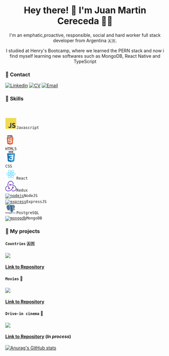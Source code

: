 <h1 align='center'> Hey there! 👋 I'm Juan Martin Cereceda 👨‍💻</h1>

<p align="center">
 I'm an emphatic,proactive, responsible, social and hard worker full stack developer from Argentina 🇦🇷.
</p>
<p align="center">
I studied at Henry's Bootcamp, where we learned the PERN stack and now i find myself learning new softwares such as MongoDB, React Native and TypeScript
</p>

### 📍 **Contact**

<a href="https://www.linkedin.com/in/juancereceda/" > <img src="https://res.cloudinary.com/dlexbrcrv/image/upload/v1621273442/Proyects/linkedin_1_wfivod.svg" alt="Linkedin" height="30"/></a>
<a href="https://drive.google.com/file/d/1DbbUeHZ7ju8XNNixOTbUwp3cWxdelK4t/view?usp=sharing"> <img src="https://image.flaticon.com/icons/png/512/3789/3789852.png" alt="CV" height="30"/></a>
<a href="mailto: juanmcereceda@gmail.com"> <img src="https://image.flaticon.com/icons/png/512/732/732200.png" alt="Email" height="30"/></a>

### 📍 **Skills**
<code><p align="left">
  <a href="https://developer.mozilla.org/en-US/docs/Web/JavaScript" > <img src="https://raw.githubusercontent.com/devicons/devicon/master/icons/javascript/javascript-original.svg" alt="javascript" height="35"/></a>Javascript </code>
  <code><a href="https://www.w3.org/html/"> <img src="https://raw.githubusercontent.com/devicons/devicon/master/icons/html5/html5-original-wordmark.svg" alt="html5" height="30"/></a> HTML5</code>
  <code><a href="https://developer.mozilla.org/es/docs/Web/CSS" > <img src="https://raw.githubusercontent.com/github/explore/80688e429a7d4ef2fca1e82350fe8e3517d3494d/topics/css/css.png" alt="css" height="35"/></a> CSS</code>
<code><a href="https://reactjs.org/"> <img src="https://raw.githubusercontent.com/github/explore/80688e429a7d4ef2fca1e82350fe8e3517d3494d/topics/react/react.png" alt="react" height="35"/></a>React</code>
 <code><a href="https://redux.js.org" target="_blank"> <img src="https://raw.githubusercontent.com/devicons/devicon/master/icons/redux/redux-original.svg" alt="redux" width="35" height="35"/></a>Redux</code>
  <code><a href="https://nodejs.org"> <img src="https://upload.wikimedia.org/wikipedia/commons/thumb/d/d9/Node.js_logo.svg/1180px-Node.js_logo.svg.png" alt="nodejs" height="35"/></a>NodeJS</code>
  <code><a href="https://expressjs.com"> <img src="https://www.vectorlogo.zone/logos/expressjs/expressjs-icon.svg" alt="express" height="35"/></a>ExpressJS</code>
  <code><a href="https://www.postgresql.org"> <img src="https://raw.githubusercontent.com/devicons/devicon/master/icons/postgresql/postgresql-original-wordmark.svg" alt="postgresql" width="35" height="30"/></a>PostgreSQL</code>
 <code><a href="https://www.mongodb.com/"> <img src="https://www.vectorlogo.zone/logos/mongodb/mongodb-ar21.svg" alt="mongodb" height="35"/></a>MongoDB</code>
</p>

### 📍 **My projects**

#### `Countries` 🇦🇷

<a href="https://juancereceda-countryapp.vercel.app/" ><img align="center" src="https://res.cloudinary.com/juancereceda/image/upload/v1625068505/Screen_Shot_2021-06-30_at_12.52.00_ppd8w3.png" width="500" /></a>

#### [Link to Repository](https://github.com/juancereceda/PI-Countries-FT13)

#### `Movies` 🎥

<a href="https://juancereceda-movies.vercel.app/" ><img align="center" src="https://res.cloudinary.com/juancereceda/image/upload/v1625069266/Screen_Shot_2021-06-30_at_13.07.11_qhscz9.png" width="500" /></a>

#### [Link to Repository](https://github.com/juancereceda/Henry-MovieApp)

#### `Drive-in cinema` 🎥

<a href="https://github.com/juancereceda/PG-Henry" ><img align="center" src="https://res.cloudinary.com/juancereceda/image/upload/v1627265729/Screen_Shot_2021-07-25_at_23.12.21_z77guu.png" width="500" /></a>

#### [Link to Repository](https://github.com/juancereceda/PG-Henry) (*In process*)


[![Anurag's GitHub stats](https://github-readme-stats.vercel.app/api?username=juancereceda)](https://github.com/anuraghazra/github-readme-stats)

